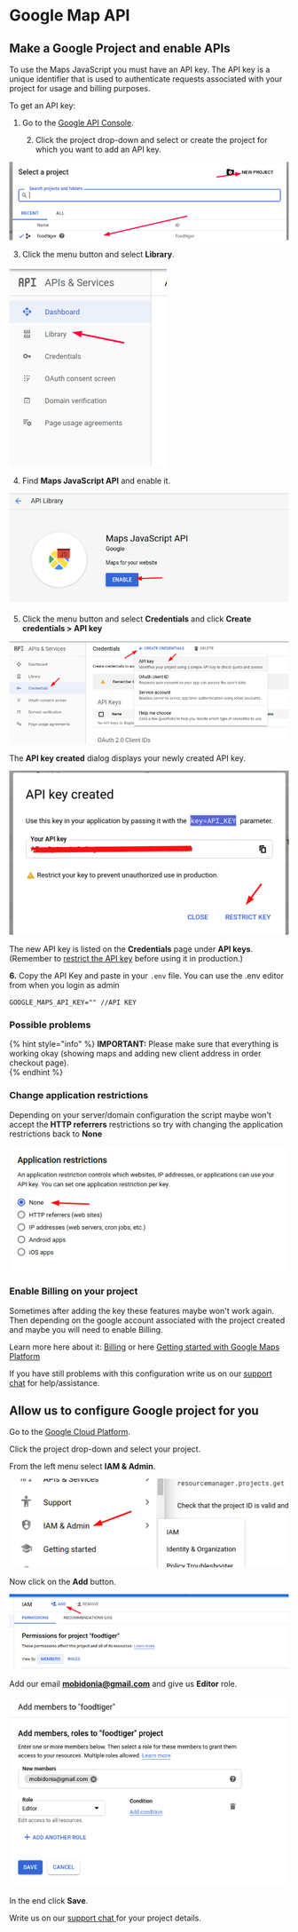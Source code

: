 # Google Map API

## Make a Google Project and enable APIs

To use the Maps JavaScript you must have an API key. The API key is a unique identifier that is used to authenticate requests associated with your project for usage and billing purposes.

To get an API key:

1. Go to the [Google API Console](https://console.developers.google.com/).

   2. Click the project drop-down and select or create the project for which you want to add an API key.

![](../.gitbook/assets/sss%20%2810%29.png)

3. Click the menu button and select **Library**.

![](../.gitbook/assets/sss%20%287%29.png)

4. Find **Maps JavaScript API** and enable it.

![](../.gitbook/assets/googlemaps.png)

5. Click the menu button and select **Credentials** and click **Create credentials &gt; API key**

![](../.gitbook/assets/credentials.png)

The **API key created** dialog displays your newly created API key.

![](../.gitbook/assets/created.png)

The new API key is listed on the **Credentials** page under **API keys**.  
\(Remember to [restrict the API key](https://developers.google.com/maps/documentation/javascript/get-api-key#restrict_key) before using it in production.\) 

**6.** Copy the API Key and paste in your `.env` file. You can use the .env editor from when you login as admin

```text
GOOGLE_MAPS_API_KEY="" //API KEY
```

### 

### Possible problems

{% hint style="info" %}
**IMPORTANT:** Please make sure that everything is working okay \(showing maps and adding new client address in order checkout page\).  
{% endhint %}



### **Change application restrictions**

Depending on your server/domain configuration the script maybe won't accept the **HTTP referrers** restrictions so try with changing the application restrictions back to **None** 

![](../.gitbook/assets/screenshot-1-%20%282%29.png)

### **Enable Billing on your project**

Sometimes after adding the key these features maybe won't work again. Then depending on the google account associated with the project created and maybe you will need to enable Billing.  


Learn more here about it: [Billing](https://console.cloud.google.com/project/_/billing/enable) or here [Getting started with Google Maps Platform](https://developers.google.com/maps/gmp-get-started)



If you have still problems with this configuration write us on our [support chat](https://help.mobidonia.com/) for help/assistance.

## Allow us to configure Google project for you

Go to the [Google Cloud Platform](https://console.cloud.google.com/).

Click the project drop-down and select your project.

From the left menu select **IAM & Admin**.

![](../.gitbook/assets/screenshot-1-.png)

Now click on the **Add** button.

![](../.gitbook/assets/screenshot-1-%20%283%29.png)

Add our email **mobidonia@gmail.com** and give us **Editor** role.

![](../.gitbook/assets/screenshot-1-%20%281%29.png)

In the end click **Save**.

Write us on our [support chat ](https://help.mobidonia.com/)for your project details.

